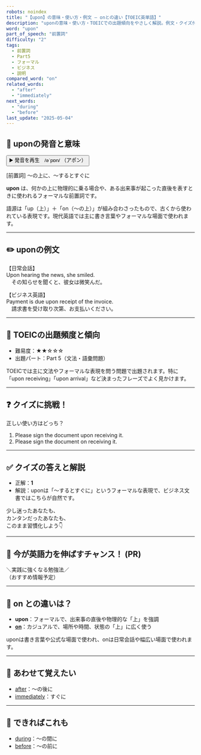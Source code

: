 ```yaml
---
robots: noindex
title: "【upon】の意味・使い方・例文 ― onとの違い【TOEIC英単語】"
description: "uponの意味・使い方・TOEICでの出題傾向をやさしく解説。例文・クイズ付きでonとの違いもわかりやすく学べます。"
word: "upon"
part_of_speech: "前置詞"
difficulty: "2"
tags:
  - 前置詞
  - Part5
  - フォーマル
  - ビジネス
  - 説明
compared_word: "on"
related_words:
  - "after"
  - "immediately"
next_words:
  - "during"
  - "before"
last_update: "2025-05-04"
---
```


## 🔰 uponの発音と意味

<button class="play-audio" onclick="playTTS('upon')">
  <span class="play-audio-main">
    ▶️ 発音を再生　/əˈpɒn/
  </span>
  <span class="play-audio-sub">
    （アポン）
  </span>
</button>

[前置詞] ～の上に、～するとすぐに

**upon** は、何かの上に物理的に乗る場合や、ある出来事が起こった直後を表すときに使われるフォーマルな前置詞です。

語源は「up（上）」＋「on（～の上）」が組み合わさったもので、古くから使われている表現です。現代英語では主に書き言葉やフォーマルな場面で使われます。

---

## ✏️ uponの例文

【日常会話】  
Upon hearing the news, she smiled.  
　その知らせを聞くと、彼女は微笑んだ。

【ビジネス英語】  
Payment is due upon receipt of the invoice.  
　請求書を受け取り次第、お支払いください。

---

## 🎯 TOEICの出題頻度と傾向

- 難易度：★★☆☆☆
- 出題パート：Part 5（文法・語彙問題）

TOEICでは主に文法やフォーマルな表現を問う問題で出題されます。特に「upon receiving」「upon arrival」など決まったフレーズでよく見かけます。

---

## ❓ クイズに挑戦！

正しい使い方はどっち？

1. Please sign the document upon receiving it.  
2. Please sign the document on receiving it.

---

## ✅ クイズの答えと解説

- 正解：**1**
- 解説：uponは「～するとすぐに」というフォーマルな表現で、ビジネス文書ではこちらが自然です。

少し迷ったあなたも、  
カンタンだったあなたも、  
このまま習慣化しよう👇️

---

## 🚀 今が英語力を伸ばすチャンス！ (PR)

<div class="info-center">
＼実践に強くなる勉強法／<br>  
（おすすめ情報予定）
</div>

---

## 🤔  on との違いは？

- **upon**：フォーマルで、出来事の直後や物理的な「上」を強調
- **[on](/word/on)**：カジュアルで、場所や時間、状態の「上」に広く使う

uponは書き言葉や公式な場面で使われ、onは日常会話や幅広い場面で使われます。

---

## 🧩 あわせて覚えたい

- [after](/word/after)：～の後に
- [immediately](/word/immediately)：すぐに

---

## 📖 できればこれも

- [during](/word/during)：～の間に
- [before](/word/before)：～の前に

<!-- cvid: aid29_bid46 -->
